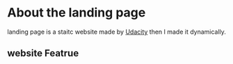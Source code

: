 # About the landing page

landing page is a staitc website made by [Udacity](https://Udacity.com) then I made it dynamically.

## website Featrue
